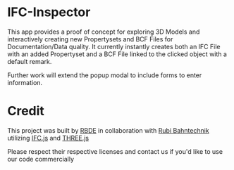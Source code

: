 # IFC-Inspector

This app provides a proof of concept for exploring 3D Models and interactively creating new Propertysets and BCF Files for Documentation/Data quality.
It currently instantly creates both an IFC File with an added Propertyset and a BCF File linked to the clicked object with a default remark.

Further work will extend the popup modal to include forms to enter information.

# Credit
This project was built by [RBDE](https://www.rubi-bahntechnik.ch/rbde) in collaboration with [Rubi Bahntechnik](https://www.rubi-bahntechnik.ch/) utilizing [IFC.js](https://ifcjs.github.io/info/) and [THREE.js](https://threejs.org/)

Please respect their respective licenses and contact us if you'd like to use our code commercially